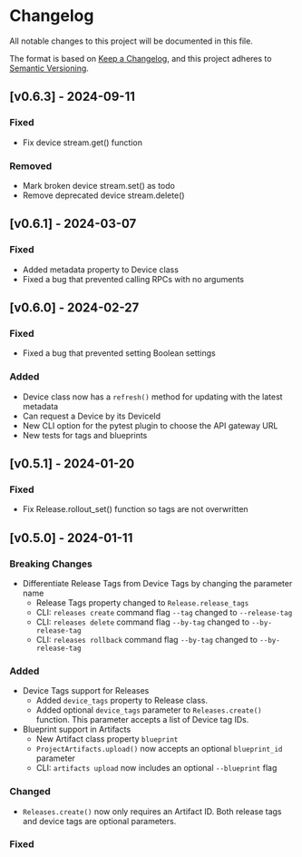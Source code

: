 <!-- Copyright (c) 2024 Golioth, Inc. -->
<!-- SPDX-License-Identifier: Apache-2.0 -->

# Changelog
All notable changes to this project will be documented in this file.

The format is based on [Keep a Changelog](https://keepachangelog.com/en/1.1.0/),
and this project adheres to [Semantic Versioning](https://semver.org/spec/v2.0.0.html).

## [v0.6.3] - 2024-09-11

### Fixed

- Fix device stream.get() function

### Removed

- Mark broken device stream.set() as todo
- Remove deprecated device stream.delete()

## [v0.6.1] - 2024-03-07

### Fixed
- Added metadata property to Device class
- Fixed a bug that prevented calling RPCs with no arguments

## [v0.6.0] - 2024-02-27

### Fixed

- Fixed a bug that prevented setting Boolean settings

### Added

- Device class now has a `refresh()` method for updating with the latest metadata
- Can request a Device by its DeviceId
- New CLI option for the pytest plugin to choose the API gateway URL
- New tests for tags and blueprints

## [v0.5.1] - 2024-01-20

### Fixed

- Fix Release.rollout_set() function so tags are not overwritten

## [v0.5.0] - 2024-01-11

### Breaking Changes

- Differentiate Release Tags from Device Tags by changing the parameter name
    - Release Tags property changed to `Release.release_tags`
    - CLI: `releases create` command flag `--tag` changed to `--release-tag`
    - CLI: `releases delete` command flag `--by-tag` changed to `--by-release-tag`
    - CLI: `releases rollback` command flag `--by-tag` changed to `--by-release-tag`

### Added

- Device Tags support for Releases
    - Added `device_tags` property to Release class.
    - Added optional `device_tags` parameter to `Releases.create()` function. This parameter accepts
      a list of Device tag IDs.
- Blueprint support in Artifacts
    - New Artifact class property `blueprint`
    - `ProjectArtifacts.upload()` now accepts an optional `blueprint_id` parameter
    - CLI: `artifacts upload` now includes an optional `--blueprint` flag

### Changed

- `Releases.create()` now only requires an Artifact ID. Both release tags and device tags are
  optional parameters.

### Fixed

